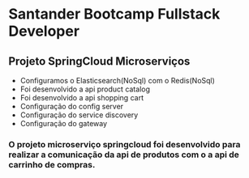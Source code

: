 # Santander Bootcamp Fullstack Developer

## Projeto SpringCloud Microserviços

* Configuramos o Elasticsearch(NoSql) com o Redis(NoSql)
* Foi desenvolvido a api product catalog
* Foi desenvolvido a api shopping cart
* Configuração do config server
* Configuração do service discovery
* Configuração do gateway

### O projeto microserviço springcloud foi desenvolvido para realizar a comunicação da api de produtos com o a api de carrinho de compras.

